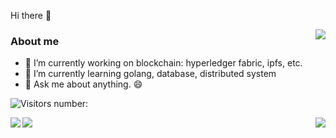 <!--
**1uvu/1uvu** is a ✨ _special_ ✨ repository because its `README.md` (this file) appears on your GitHub profile.

Here are some ideas to get you started:

- 🔭 I’m currently working on ...
- 🌱 I’m currently learning ...
- 👯 I’m looking to collaborate on ...
- 🤔 I’m looking for help with ...
- 💬 Ask me about ...
- 📫 How to reach me: ...
- 😄 Pronouns: ...
- ⚡ Fun fact: ...
-->
Hi there 👋
<!--
<p align="center">
  <img align="center" src="https://github.com/1uvu/1uvu/raw/master/developer.gif"/>
</p>

--- 
-->

<p align="right">
  <img align="right" src="https://github-readme-stats.vercel.app/api?username=1uvu&show_icons=true&icon_color=805AD5&text_color=718096&bg_color=ffffff&hide_title=true" />
</p>

### About me
- 🔭 I’m currently working on blockchain: hyperledger fabric, ipfs, etc.
- 🌱 I’m currently learning golang, database, distributed system
- 💬 Ask me about anything. 😄
 
![Visitors number: ](https://visitor-badge.laobi.icu/badge?page_id=1uvu.1uvu.readme.md)


<p align="right">
  <img align="left" src="https://stats.justsong.cn/api/zhihu?username=zjh567" />
  <img align="right" src="https://github-readme-stats.vercel.app/api/top-langs/?username=1uvu&layout=compact&hide_border=true&langs_count=6" />
</p>


<p align="left">
  <img align="left" src="https://stats.justsong.cn/api/leetcode?username=luvu&cn=true" />
</p>

